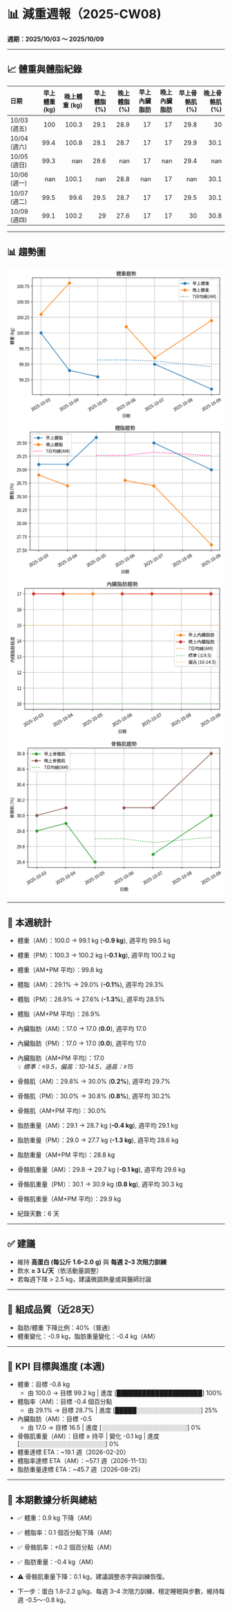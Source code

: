 # 📊 減重週報（2025-CW08)

**週期：2025/10/03 ～ 2025/10/09**  

---

## 📈 體重與體脂紀錄

| 日期         |   早上體重 (kg) |   晚上體重 (kg) |   早上體脂 (%) |   晚上體脂 (%) |   早上內臟脂肪 |   晚上內臟脂肪 |   早上骨骼肌 (%) |   晚上骨骼肌 (%) |
|:-------------|----------------:|----------------:|---------------:|---------------:|---------------:|---------------:|-----------------:|-----------------:|
| 10/03 (週五) |           100   |           100.3 |           29.1 |           28.9 |             17 |             17 |             29.8 |             30   |
| 10/04 (週六) |            99.4 |           100.8 |           29.1 |           28.7 |             17 |             17 |             29.9 |             30.1 |
| 10/05 (週日) |            99.3 |           nan   |           29.6 |          nan   |             17 |            nan |             29.4 |            nan   |
| 10/06 (週一) |           nan   |           100.1 |          nan   |           28.8 |            nan |             17 |            nan   |             30.1 |
| 10/07 (週二) |            99.5 |            99.6 |           29.5 |           28.7 |             17 |             17 |             29.5 |             30.1 |
| 10/09 (週四) |            99.1 |           100.2 |           29   |           27.6 |             17 |             17 |             30   |             30.8 |

---

## 📊 趨勢圖

![體重趨勢](2025-CW08_weight_trend.png)
![體脂率趨勢](2025-CW08_bodyfat_trend.png)
![內臟脂肪趨勢](2025-CW08_visceral_fat_trend.png)
![骨骼肌趨勢](2025-CW08_muscle_trend.png)

---

## 📌 本週統計

- 體重（AM）：100.0 → 99.1 kg  (**-0.9 kg**), 週平均 99.5 kg  
- 體重（PM）：100.3 → 100.2 kg  (**-0.1 kg**), 週平均 100.2 kg  
- 體重（AM+PM 平均）：99.8 kg  

- 體脂（AM）：29.1% → 29.0%  (**-0.1%**), 週平均 29.3%  
- 體脂（PM）：28.9% → 27.6%  (**-1.3%**), 週平均 28.5%  
- 體脂（AM+PM 平均）：28.9%  

- 內臟脂肪（AM）：17.0 → 17.0  (**0.0**), 週平均 17.0  
- 內臟脂肪（PM）：17.0 → 17.0  (**0.0**), 週平均 17.0  
- 內臟脂肪（AM+PM 平均）：17.0  
  💡 *標準：≤9.5，偏高：10-14.5，過高：≥15*  

- 骨骼肌（AM）：29.8% → 30.0%  (**0.2%**), 週平均 29.7%  
- 骨骼肌（PM）：30.0% → 30.8%  (**0.8%**), 週平均 30.2%  
- 骨骼肌（AM+PM 平均）：30.0%  

- 脂肪重量（AM）：29.1 → 28.7 kg  (**-0.4 kg**), 週平均 29.1 kg  
- 脂肪重量（PM）：29.0 → 27.7 kg  (**-1.3 kg**), 週平均 28.6 kg  
- 脂肪重量（AM+PM 平均）：28.8 kg  

- 骨骼肌重量（AM）：29.8 → 29.7 kg  (**-0.1 kg**), 週平均 29.6 kg  
- 骨骼肌重量（PM）：30.1 → 30.9 kg  (**0.8 kg**), 週平均 30.3 kg  
- 骨骼肌重量（AM+PM 平均）：29.9 kg  

- 紀錄天數：6 天

---

## ✅ 建議
- 維持 **高蛋白 (每公斤 1.6–2.0 g)** 與 **每週 2–3 次阻力訓練**  
- 飲水 **≥ 3 L/天**（依活動量調整）  
- 若每週下降 > 2.5 kg，建議微調熱量或與醫師討論  

---

## 🧪 組成品質（近28天）

- 脂肪/體重 下降比例：40%（普通）  
- 體重變化：-0.9 kg，脂肪重量變化：-0.4 kg（AM）  

---

## 🎯 KPI 目標與進度 (本週)

- 體重：目標 -0.8 kg  
  - 由 100.0 → 目標 99.2 kg  | 進度 [████████████████████] 100%  
- 體脂率（AM）：目標 -0.4 個百分點  
  - 由 29.1% → 目標 28.7%  | 進度 [█████░░░░░░░░░░░░░░░] 25%  
- 內臟脂肪（AM）：目標 -0.5  
  - 由 17.0 → 目標 16.5  | 進度 [░░░░░░░░░░░░░░░░░░░░] 0%  
- 骨骼肌重量（AM）：目標 ≥ 持平  | 變化 -0.1 kg  | 進度 [░░░░░░░░░░░░░░░░░░░░] 0%  
- 體重達標 ETA：~19.1 週（2026-02-20）  
- 體脂率達標 ETA（AM）：~57.1 週（2026-11-13）  
- 脂肪重量達標 ETA：~45.7 週（2026-08-25）  

---

## 🧠 本期數據分析與總結

- ✅ 體重：0.9 kg 下降（AM）
- ✅ 體脂率：0.1 個百分點下降（AM）
- ✅ 骨骼肌率：+0.2 個百分點（AM）
- ✅ 脂肪重量：-0.4 kg（AM）
- ⚠️ 骨骼肌重量下降：0.1 kg，建議調整赤字與訓練恢復。

- 下一步：蛋白 1.8–2.2 g/kg、每週 3–4 次阻力訓練、穩定睡眠與步數，維持每週 -0.5～-0.8 kg。
